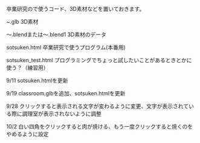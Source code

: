 卒業研究ので使うコード、3D素材などを置いておきます。

~.glb
3D素材

～.blendまたは～.blend1
3D素材のデータ

sotsuken.html
卒業研究で使うプログラム(本番用)

sotsuken_test.html
プログラミングでちょっと試したいことがあるときとかに使う？（練習用）

9/11 sotsuken.htmlを更新

9/19 classroom.glbを追加、sotsuken.htmlを更新

9/28 クリックすると表示される文字が変わるように変更、文字が表示されている際に調理室が表示されないように調整

10/2 白い四角をクリックすると肉が焼ける、もう一度クリックすると焼くのをやめるように設定

